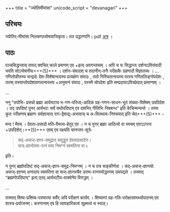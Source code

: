 +++
title = "ज्योतिर्मीमांसा"
unicode_script = "devanagari"
+++

## परिचयः
ज्योतिर्-मीमांसा निलकण्ठसोमयाजिकृता। तत उद्धरणानि। pdf [अत्र](https://archive.org/details/jyotirjyotismimamsaofnilakanthainvestigationsintoastronomicaltheoriessarmak.v.vishveshvaranand_958_P/page/n41/mode/2up) ।

## पाठः
पञ्चसिद्धन्तास् तावत् क्वचित् काले प्रमाणम् एव +इत्य् अवगन्तव्यम् । अपि च यः सिद्धान्तः दर्शनाऽविसंवादी भवति सोऽन्वेषणीयः+++(5)+++ । दर्शन-संवादश् च तदानीन्-तनैः परीक्षकैः ग्रहणादौ विज्ञातव्यः ।
…
गणितोन्नीतस्य चन्द्रादेः देश-विशेषान्वयस्य प्रत्यक्षेण संवादः , ततो निश्चितान्वयस्य परस्य गणितलिङ्गोपदेशः , ततस् तस्याप्तोपदेशावगतान्वयस्य +अनुमानं संवादः , परस्मै चोपदेशः इति सम्प्रदायाऽविच्छेदात् प्रामाण्यम् ।

…

ननु "तपोभिᳶ प्रसन्नो ब्रह्मा आर्यभटाय भ-गण-परिध्य्-आदिकं ग्रह-गणन-साधन-भूतं संख्या-विशेषम् उपदिदेश । तद् उपदिष्टं पुनर् आर्यभटः सर्वं यथोपदिष्टम् एव दशभिर् गीतिभिः निबबन्ध" इति केचिन्मन्यन्ते । तस्य कुतः परीक्षणम् ब्रह्मणः सर्वज्ञत्वात् राग-द्वेषाद्य्-अभावाच् च अ-वितथत्व-निश्चयात् इति चेत्+++(5)+++ - 

मन्द ! मैवम् । देवता-प्रसादो मति-वैमल्य-हेतुर् एव । न च पुनर् ब्रह्मा आदित्यो वा स्वयम् एवाऽऽगत्य +उपदिशेत्।++(5)+++ एवम् एव वक्ष्यति चानन्तर-सूत्रे- 

> सद्-असज्-ज्ञान-समुद्रात् समुद्धृतं देवताप्रसादेन।  
> सज्-ज्ञानोत्तम-रत्नं मया निमग्नं स्वमतिना वा॥

इति।

न पुनर् ब्रह्मोपदिष्टं सद्-असज्-ज्ञान-समुद्र-निमग्नम् । न च तत्र सङ्कीर्णता । सद्-असज्-ज्ञानयोः असज्-ज्ञानम् अनादाय स्वमतिना वा सज्-ज्ञानस्यैव उत्तम-रत्नस्योद्धरणम् उपपद्यते । तस्माद् "ब्रह्मणोपदिष्टम्" इत्य् एतद् आर्यभटीय-वाक्येनैव विरुद्धम् ।

…

तस्मात् शिष्य-प्रशिष्य-परम्परया सर्वैर् अपि परीक्षणं कार्यम् । शिष्याणां ग्रह-गति-परोक्षासामर्थ्यापादनम् एव शास्त्र-प्रयोजनम्। करणानाम् एव हि व्यावहारिकत्वं सूक्ष्मत्वं च स्यात्।






